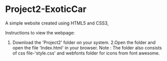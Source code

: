 # Project2-ExoticCar
A simple website created using HTML5 and CSS3,

Instructions to view the webpage:
1. Download the 'Project2' folder on your system.
2.Open the folder and open the file 'Index.html' in your browser.
Note : The folder also consists of css file-'style.css' and webfonts folder for icons from font awesome.
